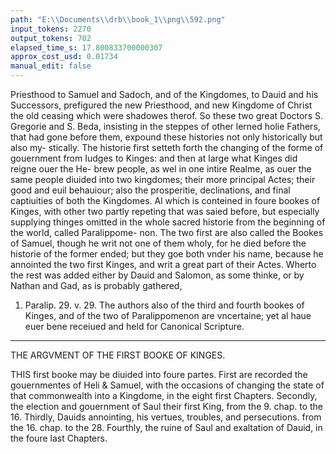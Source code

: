 ```yaml
---
path: "E:\\Documents\\drb\\book_1\\png\\592.png"
input_tokens: 2270
output_tokens: 702
elapsed_time_s: 17.800833700000307
approx_cost_usd: 0.01734
manual_edit: false
---
```

Priesthood to Samuel and Sadoch, and of the Kingdomes, to Dauid and his
Successors, prefigured the new Priesthood, and new Kingdome of Christ
the old ceasing which were shadowes therof. So these two great Doctors S.
Gregorie and S. Beda, insisting in the steppes of other lerned holie Fathers, that
had gone before them, expound these histories not only historically but also my-
stically. The historie first setteth forth the changing of the forme of gouernment
from Iudges to Kinges: and then at large what Kinges did reigne ouer the He-
brew people, as wel in one intire Realme, as ouer the same people diuided into
two kingdomes; their more principal Actes; their good and euil behauiour;
also the prosperitie, declinations, and final captiuities of both the Kingdomes.
Al which is conteined in foure bookes of Kinges, with other two partly
repeting that was saied before, but especially supplying thinges omitted in the
whole sacred historie from the beginning of the world, called Paralippome-
non. The two first are also called the Bookes of Samuel, though he writ not
one of them wholy, for he died before the historie of the former ended; but
they goe both vnder his name, because he annointed the two first Kinges, and
writ a great part of their Actes. Wherto the rest was added either by Dauid
and Salomon, as some thinke, or by Nathan and Gad, as is probably gathered,
1. Paralip. 29. v. 29. The authors also of the third and fourth bookes of
Kinges, and of the two of Paralippomenon are vncertaine; yet al haue euer
bene receiued and held for Canonical Scripture.

<hr>

THE ARGVMENT OF THE FIRST
BOOKE OF KINGES.

THIS first booke may be diuided into foure partes. First are recorded the
gouernmentes of Heli & Samuel, with the occasions of changing the state
of that commonwealth into a Kingdome, in the eight first Chapters. Secondly,
the election and gouernment of Saul their first King, from the 9. chap. to the
16. Thirdly, Dauids annointing, his vertues, troubles, and persecutions. from
the 16. chap. to the 28. Fourthly, the ruine of Saul and exaltation of Dauid,
in the foure last Chapters.

[^1]: The general contentes of al the bookes of Kinges & Para lippomenon.

[^2]: Samuel writ the first part, but vncertaine who writ the rest.

[^3]: Contentes of the first booke, di- uided into foure partes.